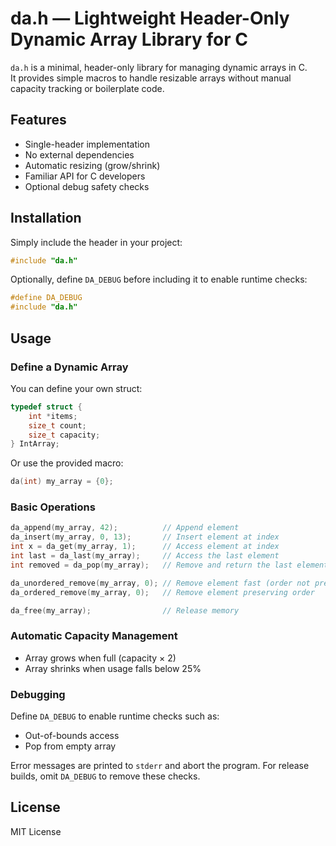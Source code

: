# da.h — Lightweight Header-Only Dynamic Array Library for C

`da.h` is a minimal, header-only library for managing dynamic arrays in C.  
It provides simple macros to handle resizable arrays without manual capacity tracking or boilerplate code.

## Features

- Single-header implementation
- No external dependencies
- Automatic resizing (grow/shrink)
- Familiar API for C developers
- Optional debug safety checks

## Installation

Simply include the header in your project:

```c
#include "da.h"
````

Optionally, define `DA_DEBUG` before including it to enable runtime checks:

```c
#define DA_DEBUG
#include "da.h"
```

## Usage

### Define a Dynamic Array

You can define your own struct:

```c
typedef struct {
    int *items;
    size_t count;
    size_t capacity;
} IntArray;
```

Or use the provided macro:

```c
da(int) my_array = {0};
```

### Basic Operations

```c
da_append(my_array, 42);          // Append element
da_insert(my_array, 0, 13);       // Insert element at index
int x = da_get(my_array, 1);      // Access element at index
int last = da_last(my_array);     // Access the last element
int removed = da_pop(my_array);   // Remove and return the last element

da_unordered_remove(my_array, 0); // Remove element fast (order not preserved)
da_ordered_remove(my_array, 0);   // Remove element preserving order

da_free(my_array);                // Release memory
```

### Automatic Capacity Management

* Array grows when full (capacity × 2)
* Array shrinks when usage falls below 25%

### Debugging

Define `DA_DEBUG` to enable runtime checks such as:

* Out-of-bounds access
* Pop from empty array

Error messages are printed to `stderr` and abort the program.
For release builds, omit `DA_DEBUG` to remove these checks.

## License

MIT License
